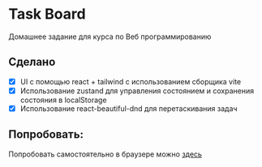 # Task Board
Домашнее задание для курса по Веб программированию

## Сделано
- [x] UI с помощью react + tailwind с использованием сборщика vite
- [x] Использование zustand для управления состоянием и сохранения состояния в localStorage
- [x] Использование react-beautiful-dnd для перетаскивания задач

## Попробовать:
Попробовать самостоятельно в браузере можно [здесь](https://task-tracker-archiesws-projects.vercel.app/)